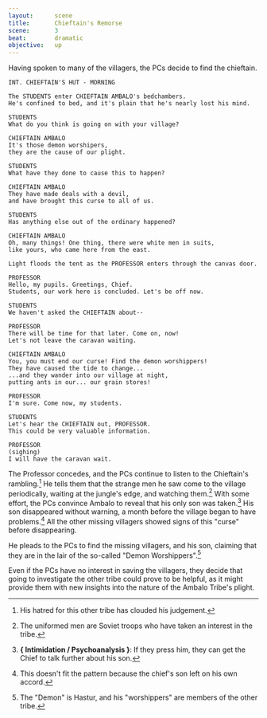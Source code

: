 ```yaml
---
layout:      scene
title:       Chieftain's Remorse
scene:       3
beat:        dramatic
objective:   up
---
```


Having spoken to many of the villagers, the PCs decide to find the chieftain.


~~~
INT. CHIEFTAIN'S HUT - MORNING

The STUDENTS enter CHIEFTAIN AMBALO's bedchambers.
He's confined to bed, and it's plain that he's nearly lost his mind.

STUDENTS
What do you think is going on with your village?

CHIEFTAIN AMBALO
It's those demon worshipers,
they are the cause of our plight.

STUDENTS
What have they done to cause this to happen?

CHIEFTAIN AMBALO
They have made deals with a devil,
and have brought this curse to all of us.

STUDENTS
Has anything else out of the ordinary happened?

CHIEFTAIN AMBALO
Oh, many things! One thing, there were white men in suits,
like yours, who came here from the east.

Light floods the tent as the PROFESSOR enters through the canvas door.

PROFESSOR
Hello, my pupils. Greetings, Chief.
Students, our work here is concluded. Let's be off now.

STUDENTS
We haven't asked the CHIEFTAIN about--

PROFESSOR
There will be time for that later. Come on, now!
Let's not leave the caravan waiting.

CHIEFTAIN AMBALO
You, you must end our curse! Find the demon worshippers!
They have caused the tide to change...
...and they wander into our village at night,
putting ants in our... our grain stores!

PROFESSOR
I'm sure. Come now, my students.

STUDENTS
Let's hear the CHIEFTAIN out, PROFESSOR.
This could be very valuable information.

PROFESSOR
(sighing)
I will have the caravan wait.
~~~


The Professor concedes, and the PCs continue to listen to the Chieftain's rambling.[^0]
He tells them that the strange men he saw come to the village periodically,
waiting at the jungle's edge, and watching them.[^1]
With some effort, the PCs convince Ambalo to reveal that his only son was taken.[^spill]
His son disappeared without warning, a month before the village began to have problems.[^2]
All the other missing villagers showed signs of this "curse" before disappearing.

He pleads to the PCs to find the missing villagers, and his son,
claiming that they are in the lair of the so-called "Demon Worshippers".[^3]

Even if the PCs have no interest in saving the villagers,
they decide that going to investigate the other tribe could prove to be helpful,
as it might provide them with new insights into the nature of the Ambalo Tribe's plight.


[^0]: His hatred for this other tribe has clouded his judgement.
[^1]: The uniformed men are Soviet troops who have taken an interest in the tribe.
[^2]: This doesn't fit the pattern because the chief's son left on his own accord.
[^3]: The "Demon" is Hastur, and his "worshippers" are members of the other tribe.

[^spill]:
	**{ Intimidation / Psychoanalysis }**:
	If they press him, they can get the Chief to talk further about his son.









